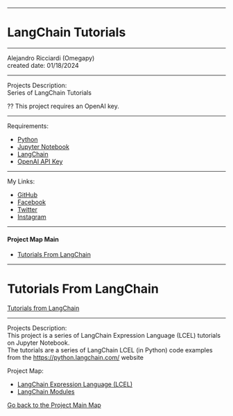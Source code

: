 -----------------------------------------------------------------------------------------------------------------------------
# LangChain Tutorials
-----------------------------------------------------------------------------------------------------------------------------

 Alejandro Ricciardi (Omegapy)  
 created date: 01/18/2024  

-----------------------------------------------------------------------------------------------------------------------------

Projects Description:  
Series of LangChain Tutorials

?? This project requires an OpenAI key.

-----------------------------------------------------------------------------------------------------------------------------

Requirements:
- [Python](https://www.python.org/)  
- [Jupyter Notebook](https://jupyter.org/)  
- [LangChain](https://www.langchain.com/) 
- [OpenAI API Key](https://openai.com/)  
 
-----------------------------------------------------------------------------------------------------------------------------

My Links:   
- [GitHub](https://github.com/Omegapy)   
- [Facebook](https://www.facebook.com/profile.php?id=100089638857137)  
- [Twitter](https://twitter.com/RicciardiAlex)   
- [Instagram](https://www.instagram.com/alexomegapy/)  

-----------------------------------------------------------------------------------------------------------------------------

#### Project Map Main
- [Tutorials From LangChain](#tutorials-from-langchain) 


-----------------------------------------------------------------------------------------------------------------------------
# Tutorials From LangChain 
[Tutorials from LangChain](https://github.com/Omegapy/LLM-Frameworks-Tutorials/tree/main/LangChain%20Tutorials/Tutorials%20from%20Langchain)

-----------------------------------------------------------------------------------------------------------------------------  

Projects Description:  
This project is a series of LangChain Expression Language (LCEL) tutorials on Jupyter Notebook.  
The tutorials are a series of LangChain LCEL (in Python) code examples from the https://python.langchain.com/ website

Project Map:
- [LangChain Expression Language (LCEL)](https://github.com/Omegapy/LLM-Frameworks-Tutorials/tree/main/LangChain%20Tutorials/Tutorials%20from%20Langchain/LangChain%20Expression%20Language%20(LCEL))
- [LangChain Modules](https://github.com/Omegapy/LLM-Frameworks-Tutorials/tree/main/LangChain%20Tutorials/Tutorials%20from%20Langchain/LangChain%20Modules)


[Go back to the Project Main Map](#project-map-main)
